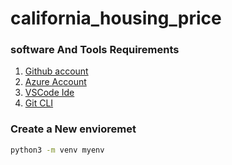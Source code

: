 # california_housing_price

### software And Tools Requirements

1. [Github account](https://github.com)
2. [Azure Account](https://portal.azure.com/)
3. [VSCode Ide](https://code.visualstudio.com/)
4. [Git CLI](https://git-scm.com/book/en/v2/)


### Create a New envioremet

```bash
python3 -m venv myenv
